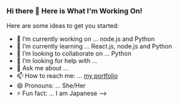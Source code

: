 ###  Hi there 👋 Here is What I'm Working On!


Here are some ideas to get you started:

- 🔭 I’m currently working on ... node.js and Python
- 🌱 I’m currently learning ... React.js, node.js and Python
- 👯 I’m looking to collaborate on ... Python
- 🤔 I’m looking for help with ...
- 💬 Ask me about ...
- 📫 How to reach me: ... [my portfolio](sayolovingfoss.com)
- 😄 Pronouns: ... She/Her
- ⚡ Fun fact: ... I am Japanese
-->
